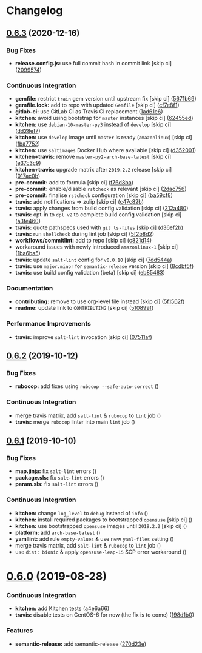 # Changelog

## [0.6.3](https://github.com/saltstack-formulas/sysctl-formula/compare/v0.6.2...v0.6.3) (2020-12-16)


### Bug Fixes

* **release.config.js:** use full commit hash in commit link [skip ci] ([2099574](https://github.com/saltstack-formulas/sysctl-formula/commit/20995746dbcb60eafd52e0323b789c0730f5938e))


### Continuous Integration

* **gemfile:** restrict `train` gem version until upstream fix [skip ci] ([5671b69](https://github.com/saltstack-formulas/sysctl-formula/commit/5671b6995edab9d8c3b427a816778866c6d0b792))
* **gemfile.lock:** add to repo with updated `Gemfile` [skip ci] ([cf7e8f1](https://github.com/saltstack-formulas/sysctl-formula/commit/cf7e8f1528a9ca26936660d51370a2604bab2af5))
* **gitlab-ci:** use GitLab CI as Travis CI replacement ([1ad61e6](https://github.com/saltstack-formulas/sysctl-formula/commit/1ad61e67363635fc3bb81b4a3595ff09bd97b7e2))
* **kitchen:** avoid using bootstrap for `master` instances [skip ci] ([62455ed](https://github.com/saltstack-formulas/sysctl-formula/commit/62455ed3b593faa628987d3498388ebd6c9528ca))
* **kitchen:** use `debian-10-master-py3` instead of `develop` [skip ci] ([dd28ef7](https://github.com/saltstack-formulas/sysctl-formula/commit/dd28ef7d51603583da8ba832a72abe0142fd064d))
* **kitchen:** use `develop` image until `master` is ready (`amazonlinux`) [skip ci] ([fba7752](https://github.com/saltstack-formulas/sysctl-formula/commit/fba7752311efbeb75fdb98ef1fbfb79d12e109e8))
* **kitchen:** use `saltimages` Docker Hub where available [skip ci] ([d352001](https://github.com/saltstack-formulas/sysctl-formula/commit/d3520014ff8124d2e0b4b426e0a1ab57511ea316))
* **kitchen+travis:** remove `master-py2-arch-base-latest` [skip ci] ([e37c3c9](https://github.com/saltstack-formulas/sysctl-formula/commit/e37c3c9c8cb6af7be23122711a14fd7519210932))
* **kitchen+travis:** upgrade matrix after `2019.2.2` release [skip ci] ([017ac0b](https://github.com/saltstack-formulas/sysctl-formula/commit/017ac0b76f23084f7b36f8cadab3e2d22a5ce7ae))
* **pre-commit:** add to formula [skip ci] ([f76d8ba](https://github.com/saltstack-formulas/sysctl-formula/commit/f76d8ba57d299a189b16df06e0caece5b3b7b91a))
* **pre-commit:** enable/disable `rstcheck` as relevant [skip ci] ([2dac756](https://github.com/saltstack-formulas/sysctl-formula/commit/2dac7562b5dccec84b218415d6132948c161b5ef))
* **pre-commit:** finalise `rstcheck` configuration [skip ci] ([ba59cf8](https://github.com/saltstack-formulas/sysctl-formula/commit/ba59cf8b3cb3829391fa7a25cde66a1e225a9c1b))
* **travis:** add notifications => zulip [skip ci] ([c47c82b](https://github.com/saltstack-formulas/sysctl-formula/commit/c47c82be74993e3d7c7652a6a510a3c3bba2a531))
* **travis:** apply changes from build config validation [skip ci] ([212a480](https://github.com/saltstack-formulas/sysctl-formula/commit/212a480d6c48ca1634758a048c1cdeed580a42f6))
* **travis:** opt-in to `dpl v2` to complete build config validation [skip ci] ([a3fe460](https://github.com/saltstack-formulas/sysctl-formula/commit/a3fe460fb92161cb1c357a95e6b941c9d238ebee))
* **travis:** quote pathspecs used with `git ls-files` [skip ci] ([d36ef2b](https://github.com/saltstack-formulas/sysctl-formula/commit/d36ef2bacddac649985834c4afcfa41328cde3d3))
* **travis:** run `shellcheck` during lint job [skip ci] ([5f2b8d2](https://github.com/saltstack-formulas/sysctl-formula/commit/5f2b8d27147a38a71e47a8c24f36904c604094fb))
* **workflows/commitlint:** add to repo [skip ci] ([c821d14](https://github.com/saltstack-formulas/sysctl-formula/commit/c821d1440e242d21dc468dd405f7fd2ed7c038fe))
* workaround issues with newly introduced `amazonlinux-1` [skip ci] ([1ba6ba5](https://github.com/saltstack-formulas/sysctl-formula/commit/1ba6ba5439123242e4ff6fa4f56a01b916791a03))
* **travis:** update `salt-lint` config for `v0.0.10` [skip ci] ([7dd544a](https://github.com/saltstack-formulas/sysctl-formula/commit/7dd544a76406a553f5873fd601437a22005674f8))
* **travis:** use `major.minor` for `semantic-release` version [skip ci] ([8cdbf5f](https://github.com/saltstack-formulas/sysctl-formula/commit/8cdbf5f2578993d3339b23c4f48593ebc620cdd5))
* **travis:** use build config validation (beta) [skip ci] ([eb85483](https://github.com/saltstack-formulas/sysctl-formula/commit/eb854836d79c92addc976de6069360d3955b3103))


### Documentation

* **contributing:** remove to use org-level file instead [skip ci] ([5f1562f](https://github.com/saltstack-formulas/sysctl-formula/commit/5f1562fd57c495cef843bf7c790df2726ee33743))
* **readme:** update link to `CONTRIBUTING` [skip ci] ([510899f](https://github.com/saltstack-formulas/sysctl-formula/commit/510899f8581ed98d87e3ebd92d2a4cf29b3a95ce))


### Performance Improvements

* **travis:** improve `salt-lint` invocation [skip ci] ([07511af](https://github.com/saltstack-formulas/sysctl-formula/commit/07511afe0a361bebef547e18e5d895c650662496))

## [0.6.2](https://github.com/saltstack-formulas/sysctl-formula/compare/v0.6.1...v0.6.2) (2019-10-12)


### Bug Fixes

* **rubocop:** add fixes using `rubocop --safe-auto-correct` ([](https://github.com/saltstack-formulas/sysctl-formula/commit/8560b7a))


### Continuous Integration

* merge travis matrix, add `salt-lint` & `rubocop` to `lint` job ([](https://github.com/saltstack-formulas/sysctl-formula/commit/77c0407))
* **travis:** merge `rubocop` linter into main `lint` job ([](https://github.com/saltstack-formulas/sysctl-formula/commit/d410b76))

## [0.6.1](https://github.com/saltstack-formulas/sysctl-formula/compare/v0.6.0...v0.6.1) (2019-10-10)


### Bug Fixes

* **map.jinja:** fix `salt-lint` errors ([](https://github.com/saltstack-formulas/sysctl-formula/commit/6a08317))
* **package.sls:** fix `salt-lint` errors ([](https://github.com/saltstack-formulas/sysctl-formula/commit/a8bbd25))
* **param.sls:** fix `salt-lint` errors ([](https://github.com/saltstack-formulas/sysctl-formula/commit/50494dc))


### Continuous Integration

* **kitchen:** change `log_level` to `debug` instead of `info` ([](https://github.com/saltstack-formulas/sysctl-formula/commit/519d39b))
* **kitchen:** install required packages to bootstrapped `opensuse` [skip ci] ([](https://github.com/saltstack-formulas/sysctl-formula/commit/10a70f0))
* **kitchen:** use bootstrapped `opensuse` images until `2019.2.2` [skip ci] ([](https://github.com/saltstack-formulas/sysctl-formula/commit/1f2f4ce))
* **platform:** add `arch-base-latest` ([](https://github.com/saltstack-formulas/sysctl-formula/commit/d9dfd4b))
* **yamllint:** add rule `empty-values` & use new `yaml-files` setting ([](https://github.com/saltstack-formulas/sysctl-formula/commit/9fd2f1c))
* merge travis matrix, add `salt-lint` & `rubocop` to `lint` job ([](https://github.com/saltstack-formulas/sysctl-formula/commit/9d202ba))
* use `dist: bionic` & apply `opensuse-leap-15` SCP error workaround ([](https://github.com/saltstack-formulas/sysctl-formula/commit/c7e34a9))

# [0.6.0](https://github.com/saltstack-formulas/sysctl-formula/compare/v0.5.0...v0.6.0) (2019-08-28)


### Continuous Integration

* **kitchen:** add Kitchen tests ([a4e6a66](https://github.com/saltstack-formulas/sysctl-formula/commit/a4e6a66))
* **travis:** disable tests on CentOS-6 for now (the fix is to come) ([198d1b0](https://github.com/saltstack-formulas/sysctl-formula/commit/198d1b0))


### Features

* **semantic-release:** add semantic-release ([270d23e](https://github.com/saltstack-formulas/sysctl-formula/commit/270d23e))
